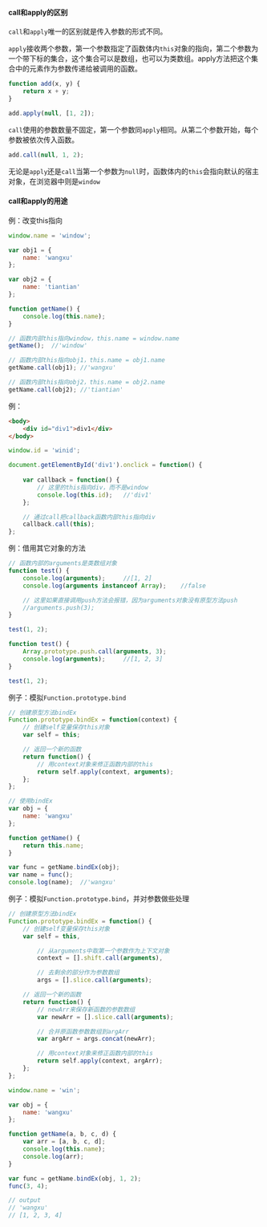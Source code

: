 #### call和apply的区别

`call`和`apply`唯一的区别就是传入参数的形式不同。

`apply`接收两个参数，第一个参数指定了函数体内`this`对象的指向，第二个参数为一个带下标的集合，这个集合可以是数组，也可以为类数组。apply方法把这个集合中的元素作为参数传递给被调用的函数。

```javascript
function add(x, y) {
    return x + y;
}

add.apply(null, [1, 2]);
```

`call`使用的参数数量不固定，第一个参数同`apply`相同。从第二个参数开始，每个参数被依次传入函数。

```javascript
add.call(null, 1, 2);
```

无论是`apply`还是`call`当第一个参数为`null`时，函数体内的`this`会指向默认的宿主对象，在浏览器中则是`window`

#### call和apply的用途

例：改变this指向

```javascript
window.name = 'window';

var obj1 = {
    name: 'wangxu'
};

var obj2 = {
    name: 'tiantian'
};

function getName() {
    console.log(this.name);
}

// 函数内部this指向window，this.name = window.name
getName();  //'window'

// 函数内部this指向obj1，this.name = obj1.name
getName.call(obj1); //'wangxu'

// 函数内部this指向obj2，this.name = obj2.name
getName.call(obj2); //'tiantian'
```

例：

```html
<body>
    <div id="div1">div1</div>
</body>
```

```javascript
window.id = 'winid';

document.getElementById('div1').onclick = function() {
    
    var callback = function() {
        // 这里的this指向div，而不是window
        console.log(this.id);   //'div1'
    };

    // 通过call把callback函数内部this指向div
    callback.call(this);
};
```

例：借用其它对象的方法

```javascript
// 函数内部的arguments是类数组对象
function test() {
    console.log(arguments);     //[1, 2]
    console.log(arguments instanceof Array);    //false

    // 这里如果直接调用push方法会报错，因为arguments对象没有原型方法push
    //arguments.push(3);
}

test(1, 2);
```

```javascript
function test() {
    Array.prototype.push.call(arguments, 3);
    console.log(arguments);     //[1, 2, 3]
}

test(1, 2);
```

例子：模拟`Function.prototype.bind`

```javascript
// 创建原型方法bindEx
Function.prototype.bindEx = function(context) {
    // 创建self变量保存this对象
    var self = this;

    // 返回一个新的函数
    return function() {
        // 用context对象来修正函数内部的this
        return self.apply(context, arguments);
    };
};

// 使用bindEx
var obj = {
    name: 'wangxu'
};

function getName() {
    return this.name;
}

var func = getName.bindEx(obj);
var name = func(); 
console.log(name);  //'wangxu'
```

例子：模拟`Function.prototype.bind`，并对参数做些处理

```javascript
// 创建原型方法bindEx
Function.prototype.bindEx = function() {
    // 创建self变量保存this对象
    var self = this,

        // 从arguments中取第一个参数作为上下文对象
        context = [].shift.call(arguments),

        // 去剩余的部分作为参数数组
        args = [].slice.call(arguments);

    // 返回一个新的函数
    return function() {
        // newArr来保存新函数的参数数组
        var newArr = [].slice.call(arguments);

        // 合并原函数参数数组到argArr
        var argArr = args.concat(newArr);

        // 用context对象来修正函数内部的this
        return self.apply(context, argArr);
    };
};

window.name = 'win';

var obj = {
    name: 'wangxu'
};

function getName(a, b, c, d) {
    var arr = [a, b, c, d];
    console.log(this.name);
    console.log(arr);
}

var func = getName.bindEx(obj, 1, 2);
func(3, 4);

// output
// 'wangxu'
// [1, 2, 3, 4]
```



